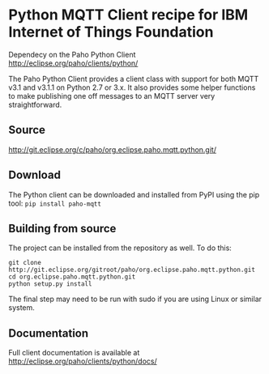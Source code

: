 Python MQTT Client recipe for IBM Internet of Things Foundation
=

Dependecy on the Paho Python Client
http://eclipse.org/paho/clients/python/

The Paho Python Client provides a client class with support for both MQTT v3.1 and v3.1.1 on Python 2.7 or 3.x. It also provides some helper functions to make publishing one off messages to an MQTT server very straightforward.

Source
-
http://git.eclipse.org/c/paho/org.eclipse.paho.mqtt.python.git/

Download
-
The Python client can be downloaded and installed from PyPI using the pip tool:
`pip install paho-mqtt`

Building from source
-
The project can be installed from the repository as well. To do this:
```
git clone http://git.eclipse.org/gitroot/paho/org.eclipse.paho.mqtt.python.git
cd org.eclipse.paho.mqtt.python.git
python setup.py install
```
The final step may need to be run with sudo if you are using Linux or similar system.

Documentation
-
Full client documentation is available at
http://eclipse.org/paho/clients/python/docs/

